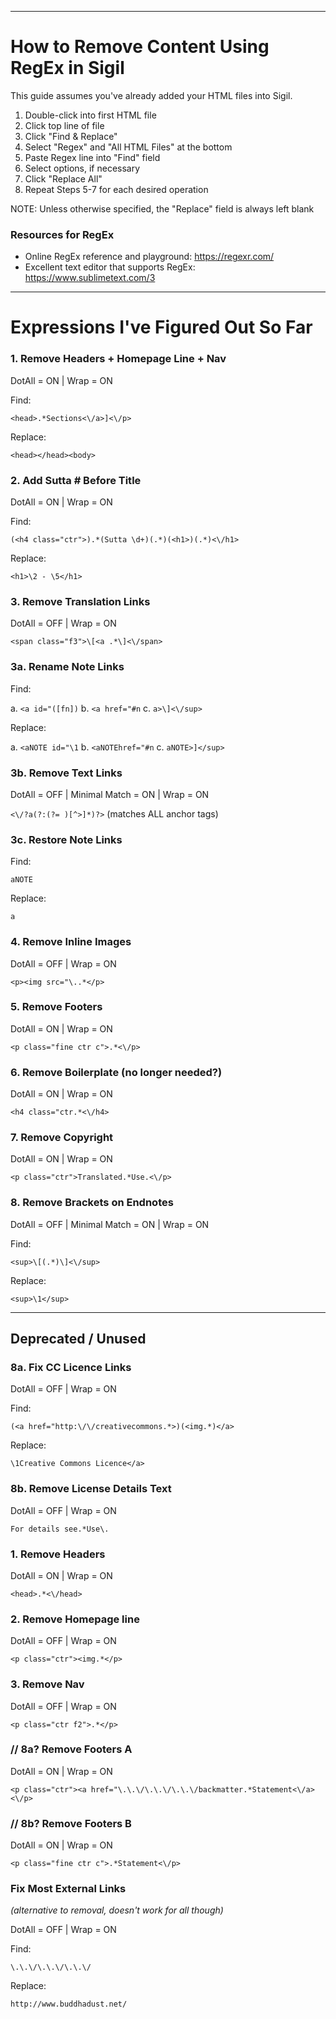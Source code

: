 -------------------------------

# How to Remove Content Using RegEx in Sigil

This guide assumes you've already added your HTML files into Sigil.

1. Double-click into first HTML file
2. Click top line of file
3. Click "Find & Replace"
4. Select "Regex" and "All HTML Files" at the bottom
5. Paste Regex line into "Find" field
6. Select options, if necessary
7. Click "Replace All"
8. Repeat Steps 5-7 for each desired operation

NOTE: Unless otherwise specified, the "Replace" field is always left blank

### Resources for RegEx

* Online RegEx reference and playground: https://regexr.com/
* Excellent text editor that supports RegEx: https://www.sublimetext.com/3

-------------------------------

# Expressions I've Figured Out So Far


### 1. Remove Headers + Homepage Line + Nav
DotAll = ON | Wrap = ON

Find:

`<head>.*Sections<\/a>]<\/p>`

Replace:

`<head></head><body>`


### 2. Add Sutta # Before Title
DotAll = ON | Wrap = ON

Find:

`(<h4 class="ctr">).*(Sutta \d+)(.*)(<h1>)(.*)<\/h1>`

Replace:

`<h1>\2 - \5</h1>`


### 3. Remove Translation Links
DotAll = OFF | Wrap = ON

`<span class="f3">\[<a .*\]<\/span>`


### 3a. Rename Note Links

Find:

a. `<a id="([fn])`
b. `<a href="#n`
c. `a>\]<\/sup>`

Replace:

a. `<aNOTE id="\1`
b. `<aNOTEhref="#n`
c. `aNOTE>]</sup>`


### 3b. Remove Text Links
DotAll = OFF | Minimal Match = ON | Wrap = ON

`<\/?a(?:(?= )[^>]*)?>` (matches ALL anchor tags)


### 3c. Restore Note Links

Find:

`aNOTE`

Replace:

`a`


### 4. Remove Inline Images
DotAll = OFF | Wrap = ON

`<p><img src="\..*</p>`


### 5. Remove Footers
DotAll = ON | Wrap = ON

`<p class="fine ctr c">.*<\/p>`


### 6. Remove Boilerplate (no longer needed?)
DotAll = ON | Wrap = ON

`<h4 class="ctr.*<\/h4>`


### 7. Remove Copyright
DotAll = ON | Wrap = ON

`<p class="ctr">Translated.*Use.<\/p>`


### 8. Remove Brackets on Endnotes
DotAll = OFF | Minimal Match = ON | Wrap = ON

Find:

`<sup>\[(.*)\]<\/sup>`

Replace:

`<sup>\1</sup>`

- - -

## Deprecated / Unused

### 8a. Fix CC Licence Links
DotAll = OFF | Wrap = ON

Find:

`(<a href="http:\/\/creativecommons.*>)(<img.*)</a>`

Replace:

`\1Creative Commons Licence</a>`


### 8b. Remove License Details Text
DotAll = OFF | Wrap = ON

`For details see.*Use\.`


### 1. Remove Headers
DotAll = ON | Wrap = ON

`<head>.*<\/head>`


### 2. Remove Homepage line
DotAll = OFF | Wrap = ON

`<p class="ctr"><img.*</p>`


### 3. Remove Nav
DotAll = OFF | Wrap = ON

`<p class="ctr f2">.*</p>`


### // 8a? Remove Footers A
DotAll = ON | Wrap = ON

`<p class="ctr"><a href="\.\.\/\.\.\/\.\.\/backmatter.*Statement<\/a><\/p>`


### // 8b? Remove Footers B
DotAll = ON | Wrap = ON

`<p class="fine ctr c">.*Statement<\/p>`


### Fix Most External Links
_(alternative to removal, doesn't work for all though)_

DotAll = OFF | Wrap = ON

Find:

`\.\.\/\.\.\/\.\.\/`

Replace:

`http://www.buddhadust.net/`
